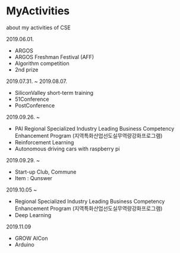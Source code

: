# MyActivities
about my activities of CSE

2019.06.01.
- ARGOS
- ARGOS Freshman Festival (AFF)
- Algorithm competition
- 2nd prize


2019.07.31. ~ 2019.08.07.
- SiliconValley short-term training
- 51Conference
- PostConference


2019.09.26. ~ 
- PAI Regional Specialized Industry Leading Business Competency Enhancement Program (지역특화산업선도실무역량강화프로그램)
- Reinforcement Learning
- Autonomous driving cars with raspberry pi


2019.09.29. ~ 
- Start-up Club, Commune
- Item : Qunswer


2019.10.05 ~ 
- Regional Specialized Industry Leading Business Competency Enhancement Program (지역특화산업선도실무역량강화프로그램)
- Deep Learning


2019.11.09
- GROW AICon
- Arduino
